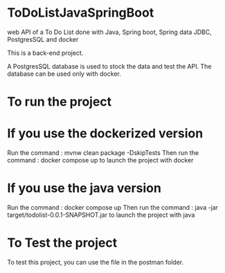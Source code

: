# ToDoListJavaSpringBoot
web API of a To Do List done with Java, Spring boot, Spring data JDBC, PostgresSQL and docker

This is a back-end project.

A PostgresSQL database is used to stock the data and test the API.
The database can be used only with docker.

# To run the project
# If you use the dockerized version
Run the command :
mvnw clean package -DskipTests
Then run the command :
docker compose up to launch the project with docker

# If you use the java version
Run the command :
docker compose up 
Then run the command :
java -jar target/todolist-0.0.1-SNAPSHOT.jar to launch the project with java

# To Test the project
To test this project, you can use the file in the postman folder.
